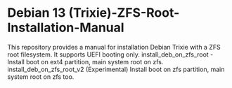 # Debian 13 (Trixie)-ZFS-Root-Installation-Manual
This repository provides a manual for installation Debian Trixie with a ZFS root filesystem. It supports UEFI booting only.
install_deb_on_zfs_root - Install boot on ext4 partition, main system root on zfs.
install_deb_on_zfs_root_v2 (Experimental) Install boot on zfs partition, main system root on zfs too.
